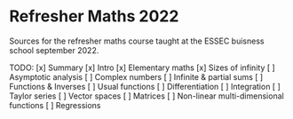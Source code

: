 # Refresher Maths 2022

Sources for the refresher maths course taught at the ESSEC buisness school september 2022.

TODO:
[x] Summary
[x] Intro
[x] Elementary maths
[x] Sizes of infinity
[ ] Asymptotic analysis
[ ] Complex numbers
[ ] Infinite & partial sums
[ ] Functions & Inverses
[ ] Usual functions
[ ] Differentiation
[ ] Integration
[ ] Taylor series
[ ] Vector spaces
[ ] Matrices
[ ] Non-linear multi-dimensional functions
[ ] Regressions
